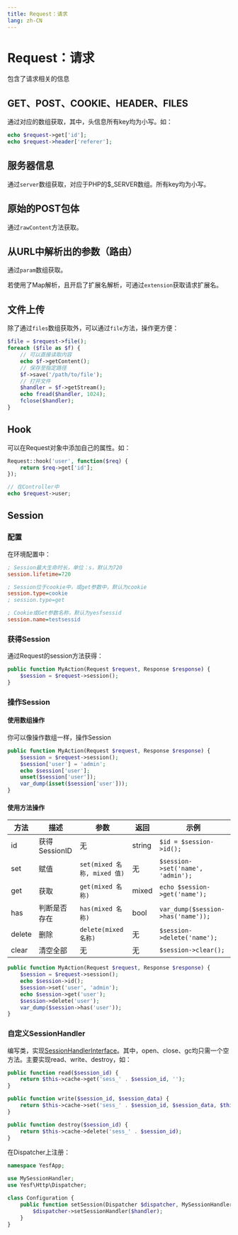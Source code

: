 ```yaml
---
title: Request：请求
lang: zh-CN
---
```


# Request：请求

包含了请求相关的信息

## GET、POST、COOKIE、HEADER、FILES

通过对应的数组获取，其中，头信息所有key均为小写。如：

```php
echo $request->get['id'];
echo $request->header['referer'];
```

## 服务器信息

通过`server`数组获取，对应于PHP的$_SERVER数组。所有key均为小写。

## 原始的POST包体

通过`rawContent`方法获取。

## 从URL中解析出的参数（路由）

通过`param`数组获取。

若使用了Map解析，且开启了扩展名解析，可通过`extension`获取请求扩展名。

## 文件上传

除了通过`files`数组获取外，可以通过`file`方法，操作更方便：

```php
$file = $request->file();
foreach ($file as $f) {
	// 可以直接读取内容
	echo $f->getContent();
	// 保存至指定路径
	$f->save('/path/to/file');
	// 打开文件
	$handler = $f->getStream();
	echo fread($handler, 1024);
	fclose($handler);
}
```

## Hook

可以在Request对象中添加自己的属性。如：

```php
Request::hook('user', function($req) {
	return $req->get['id'];
});

// 在Controller中
echo $request->user;
```

## Session

### 配置

在环境配置中：

```ini
; Session最大生命时长，单位：s，默认为720
session.lifetime=720

; Session位于cookie中，或get参数中，默认为cookie
session.type=cookie
; session.type=get

; Cookie或Get参数名称，默认为yesfsessid
session.name=testsessid
```

### 获得Session

通过Request的session方法获得：

```php
public function MyAction(Request $request, Response $response) {
	$session = $request->session();
}
```

### 操作Session

#### 使用数组操作

你可以像操作数组一样，操作Session

```php
public function MyAction(Request $request, Response $response) {
	$session = $request->session();
	$session['user'] = 'admin';
	echo $session['user'];
	unset($session['user']);
	var_dump(isset($session['user']));
}
```

#### 使用方法操作

| 方法 | 描述 | 参数 | 返回 | 示例 |
| --- | ---- | --- | --- | ---- |
| id | 获得SessionID | 无 | string | `$id = $session->id();` | 
| set | 赋值 | `set(mixed 名称, mixed 值)` | 无 | `$session->set('name', 'admin');` |
| get | 获取 | `get(mixed 名称)` | mixed | `echo $session->get('name');` |
| has | 判断是否存在 | `has(mixed 名称)` | bool | `var_dump($session->has('name'));` |
| delete | 删除 | `delete(mixed 名称)` | 无 | `$session->delete('name');` |
| clear | 清空全部 | 无 | 无 | `$session->clear();` |

```php
public function MyAction(Request $request, Response $response) {
	$session = $request->session();
	echo $session->id();
	$session->set('user', 'admin');
	echo $session->get('user');
	$session->delete('user');
	var_dump($session->has('user'));
}
```

### 自定义SessionHandler

编写类，实现[SessionHandlerInterface](https://www.php.net/manual/zh/class.sessionhandlerinterface.php)。其中，open、close、gc均只需一个空方法。主要实现read、write、destroy，如：

```php
public function read($session_id) {
	return $this->cache->get('sess_' . $session_id, '');
}

public function write($session_id, $session_data) {
	return $this->cache->set('sess_' . $session_id, $session_data, $this->lifetime);
}

public function destroy($session_id) {
	return $this->cache->delete('sess_' . $session_id);
}
```

在Dispatcher上注册：

```php
namespace YesfApp;

use MySessionHandler;
use Yesf\Http\Dispatcher;

class Configuration {
	public function setSession(Dispatcher $dispatcher, MySessionHandler $handler) {
		$dispatcher->setSessionHandler($handler);
	}
}
```